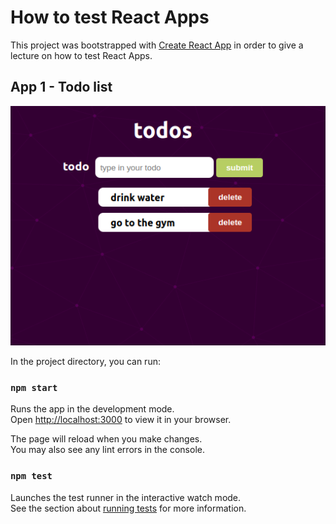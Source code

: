 # How to test React Apps

This project was bootstrapped with [Create React App](https://github.com/facebook/create-react-app) in order to give a lecture on how to test React Apps.

## App 1 - Todo list

![](/public/todolist.png)

In the project directory, you can run:

### `npm start`

Runs the app in the development mode.\
Open [http://localhost:3000](http://localhost:3000) to view it in your browser.

The page will reload when you make changes.\
You may also see any lint errors in the console.

### `npm test`

Launches the test runner in the interactive watch mode.\
See the section about [running tests](https://facebook.github.io/create-react-app/docs/running-tests) for more information.

